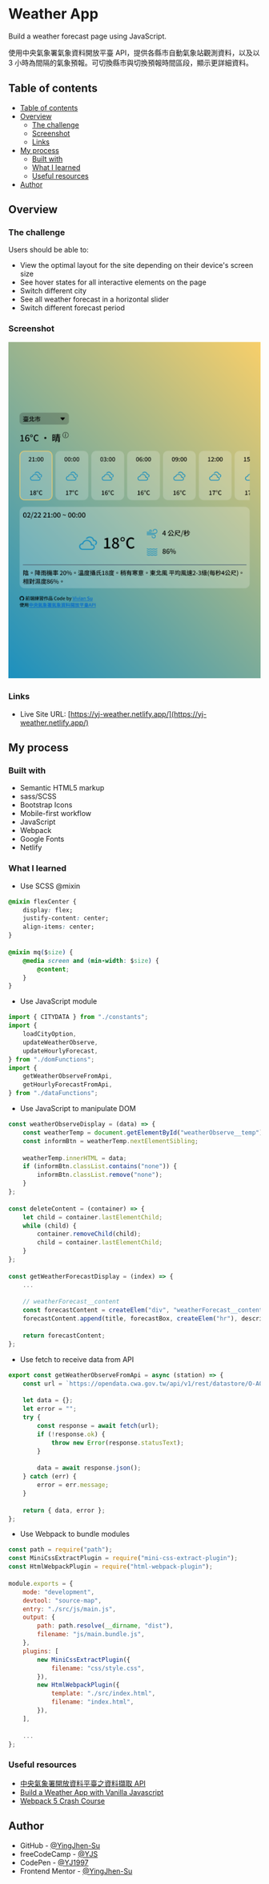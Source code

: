 # Weather App

Build a weather forecast page using JavaScript.

使用中央氣象署氣象資料開放平臺 API，提供各縣市自動氣象站觀測資料，以及以 3 小時為間隔的氣象預報。可切換縣市與切換預報時間區段，顯示更詳細資料。

## Table of contents

-   [Table of contents](#table-of-contents)
-   [Overview](#overview)
    -   [The challenge](#the-challenge)
    -   [Screenshot](#screenshot)
    -   [Links](#links)
-   [My process](#my-process)
    -   [Built with](#built-with)
    -   [What I learned](#what-i-learned)
    -   [Useful resources](#useful-resources)
-   [Author](#author)

## Overview

### The challenge

Users should be able to:

-   View the optimal layout for the site depending on their device's screen size
-   See hover states for all interactive elements on the page
-   Switch different city
-   See all weather forecast in a horizontal slider
-   Switch different forecast period

### Screenshot

![screenshot](./screenshot.png)

### Links

-   Live Site URL: [https://yj-weather.netlify.app/](https://yj-weather.netlify.app/)

## My process

### Built with

-   Semantic HTML5 markup
-   sass/SCSS
-   Bootstrap Icons
-   Mobile-first workflow
-   JavaScript
-   Webpack
-   Google Fonts
-   Netlify

### What I learned

-   Use SCSS @mixin

```css
@mixin flexCenter {
    display: flex;
    justify-content: center;
    align-items: center;
}

@mixin mq($size) {
    @media screen and (min-width: $size) {
        @content;
    }
}
```

-   Use JavaScript module

```js
import { CITYDATA } from "./constants";
import {
    loadCityOption,
    updateWeatherObserve,
    updateHourlyForecast,
} from "./domFunctions";
import {
    getWeatherObserveFromApi,
    getHourlyForecastFromApi,
} from "./dataFunctions";
```

-   Use JavaScript to manipulate DOM

```js
const weatherObserveDisplay = (data) => {
    const weatherTemp = document.getElementById("weatherObserve__temp");
    const informBtn = weatherTemp.nextElementSibling;

    weatherTemp.innerHTML = data;
    if (informBtn.classList.contains("none")) {
        informBtn.classList.remove("none");
    }
};

const deleteContent = (container) => {
    let child = container.lastElementChild;
    while (child) {
        container.removeChild(child);
        child = container.lastElementChild;
    }
};

const getWeatherForecastDisplay = (index) => {
    ...

    // weatherForecast__content
    const forecastContent = createElem("div", "weatherForecast__content");
    forecastContent.append(title, forecastBox, createElem("hr"), description);

    return forecastContent;
};
```

-   Use fetch to receive data from API

```js
export const getWeatherObserveFromApi = async (station) => {
    const url = `https://opendata.cwa.gov.tw/api/v1/rest/datastore/O-A0001-001?Authorization=${APPKEY}&StationId=${station}`;

    let data = {};
    let error = "";
    try {
        const response = await fetch(url);
        if (!response.ok) {
            throw new Error(response.statusText);
        }

        data = await response.json();
    } catch (err) {
        error = err.message;
    }

    return { data, error };
};
```

-   Use Webpack to bundle modules

```js
const path = require("path");
const MiniCssExtractPlugin = require("mini-css-extract-plugin");
const HtmlWebpackPlugin = require("html-webpack-plugin");

module.exports = {
    mode: "development",
    devtool: "source-map",
    entry: "./src/js/main.js",
    output: {
        path: path.resolve(__dirname, "dist"),
        filename: "js/main.bundle.js",
    },
    plugins: [
        new MiniCssExtractPlugin({
            filename: "css/style.css",
        }),
        new HtmlWebpackPlugin({
            template: "./src/index.html",
            filename: "index.html",
        }),
    ],

    ...
};
```

### Useful resources

-   [中央氣象署開放資料平臺之資料擷取 API](https://opendata.cwa.gov.tw/dist/opendata-swagger.html?urls.primaryName=openAPI#/%E9%A0%90%E5%A0%B1/get_v1_rest_datastore_F_D0047_089)
-   [Build a Weather App with Vanilla Javascript](https://www.youtube.com/watch?v=s_Ie_yh_4Co&list=PL0Zuz27SZ-6PA3nkkEAr91n4bK-NunwPU&index=1)
-   [Webpack 5 Crash Course](https://www.youtube.com/watch?v=IZGNcSuwBZs)

## Author

-   GitHub - [@YingJhen-Su](https://github.com/YingJhen-Su)
-   freeCodeCamp - [@YJS](https://www.freecodecamp.org/YJS)
-   CodePen - [@YJ1997](https://codepen.io/YJ1997)
-   Frontend Mentor - [@YingJhen-Su](https://www.frontendmentor.io/profile/YingJhen-Su)
